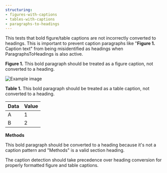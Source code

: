 ```yaml
---
structuring:
- figures-with-captions
- tables-with-captions
- paragraphs-to-headings
---
```


This tests that bold figure/table captions are not incorrectly converted to headings. This is important to prevent caption paragraphs like "**Figure 1.** Caption text" from being misidentified as headings when ParagraphsToHeadings is also active.

**Figure 1.** This bold paragraph should be treated as a figure caption, not converted to a heading.

![Example image](image.png)

**Table 1.** This bold paragraph should be treated as a table caption, not converted to a heading.

| Data | Value |
|------|--------|
| A    | 1      |
| B    | 2      |

**Methods**

This bold paragraph should be converted to a heading because it's not a caption pattern and "Methods" is a valid section heading.

The caption detection should take precedence over heading conversion for properly formatted figure and table captions.